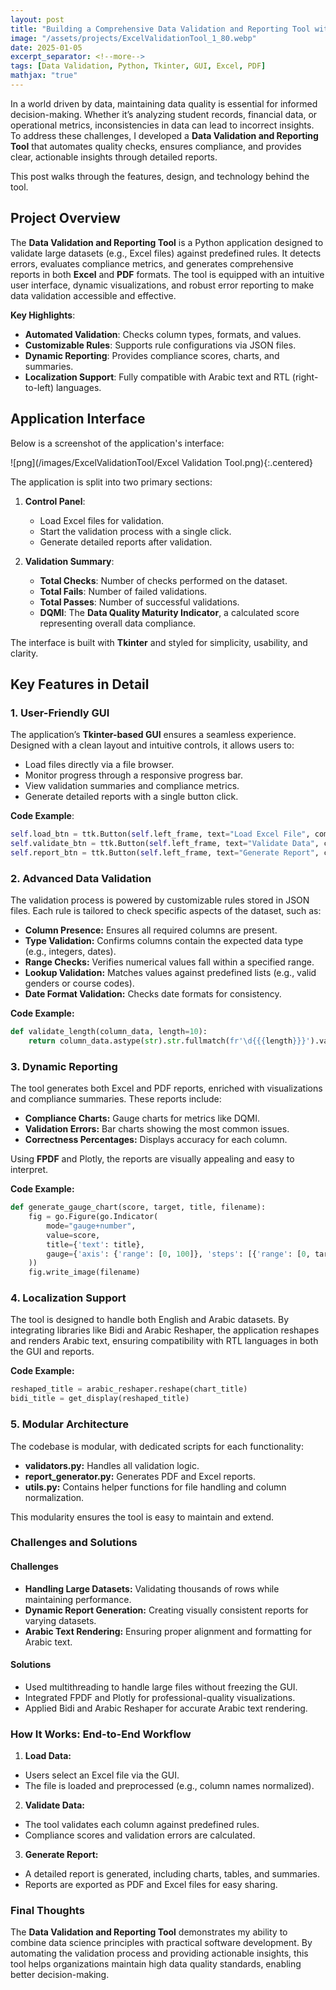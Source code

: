 ```yaml
---
layout: post
title: "Building a Comprehensive Data Validation and Reporting Tool with Python"
image: "/assets/projects/ExcelValidationTool_1_80.webp"
date: 2025-01-05
excerpt_separator: <!--more-->
tags: [Data Validation, Python, Tkinter, GUI, Excel, PDF]
mathjax: "true"
---
```


In a world driven by data, maintaining data quality is essential for informed decision-making. Whether it’s analyzing student records, financial data, or operational metrics, inconsistencies in data can lead to incorrect insights. To address these challenges, I developed a **Data Validation and Reporting Tool** that automates quality checks, ensures compliance, and provides clear, actionable insights through detailed reports.

This post walks through the features, design, and technology behind the tool.

## Project Overview

The **Data Validation and Reporting Tool** is a Python application designed to validate large datasets (e.g., Excel files) against predefined rules. It detects errors, evaluates compliance metrics, and generates comprehensive reports in both **Excel** and **PDF** formats. The tool is equipped with an intuitive user interface, dynamic visualizations, and robust error reporting to make data validation accessible and effective.

**Key Highlights**:
- **Automated Validation**: Checks column types, formats, and values.
- **Customizable Rules**: Supports rule configurations via JSON files.
- **Dynamic Reporting**: Provides compliance scores, charts, and summaries.
- **Localization Support**: Fully compatible with Arabic text and RTL (right-to-left) languages.


## Application Interface

Below is a screenshot of the application's interface:

![png](/images/ExcelValidationTool/Excel Validation Tool.png){:.centered}

The application is split into two primary sections:
1. **Control Panel**:
   - Load Excel files for validation.
   - Start the validation process with a single click.
   - Generate detailed reports after validation.

2. **Validation Summary**:
   - **Total Checks**: Number of checks performed on the dataset.
   - **Total Fails**: Number of failed validations.
   - **Total Passes**: Number of successful validations.
   - **DQMI**: The **Data Quality Maturity Indicator**, a calculated score representing overall data compliance.

The interface is built with **Tkinter** and styled for simplicity, usability, and clarity.


## Key Features in Detail

### 1. **User-Friendly GUI**
The application’s **Tkinter-based GUI** ensures a seamless experience. Designed with a clean layout and intuitive controls, it allows users to:
- Load files directly via a file browser.
- Monitor progress through a responsive progress bar.
- View validation summaries and compliance metrics.
- Generate detailed reports with a single button click.

**Code Example**:
```python
self.load_btn = ttk.Button(self.left_frame, text="Load Excel File", command=self.load_excel)
self.validate_btn = ttk.Button(self.left_frame, text="Validate Data", command=self.validate_data, state=tk.DISABLED)
self.report_btn = ttk.Button(self.left_frame, text="Generate Report", command=self.generate_report, state=tk.DISABLED)
```
### 2. **Advanced Data Validation**

The validation process is powered by customizable rules stored in JSON files. Each rule is tailored to check specific aspects of the dataset, such as:

- **Column Presence:** Ensures all required columns are present.
- **Type Validation:** Confirms columns contain the expected data type (e.g., integers, dates).
- **Range Checks:** Verifies numerical values fall within a specified range.
- **Lookup Validation:** Matches values against predefined lists (e.g., valid genders or course codes).
- **Date Format Validation:** Checks date formats for consistency.

**Code Example:**
```python
def validate_length(column_data, length=10):
    return column_data.astype(str).str.fullmatch(fr'\d{{{length}}}').value_counts().get(False, 0)
```
### 3. **Dynamic Reporting**

The tool generates both Excel and PDF reports, enriched with visualizations and compliance summaries. These reports include:

- **Compliance Charts:** Gauge charts for metrics like DQMI.
- **Validation Errors:** Bar charts showing the most common issues.
- **Correctness Percentages:** Displays accuracy for each column.

Using **FPDF** and Plotly, the reports are visually appealing and easy to interpret.

**Code Example:**
```python
def generate_gauge_chart(score, target, title, filename):
    fig = go.Figure(go.Indicator(
        mode="gauge+number",
        value=score,
        title={'text': title},
        gauge={'axis': {'range': [0, 100]}, 'steps': [{'range': [0, target], 'color': "lightgray"}]},
    ))
    fig.write_image(filename)
```
### 4. **Localization Support**

The tool is designed to handle both English and Arabic datasets. By integrating libraries like Bidi and Arabic Reshaper, the application reshapes and renders Arabic text, ensuring compatibility with RTL languages in both the GUI and reports.

**Code Example:**
```python
reshaped_title = arabic_reshaper.reshape(chart_title)
bidi_title = get_display(reshaped_title)
```
### 5. **Modular Architecture**

The codebase is modular, with dedicated scripts for each functionality:

- **validators.py:** Handles all validation logic.
- **report_generator.py:** Generates PDF and Excel reports.
- **utils.py:** Contains helper functions for file handling and column normalization.

This modularity ensures the tool is easy to maintain and extend.

### Challenges and Solutions
#### Challenges

- **Handling Large Datasets:** Validating thousands of rows while maintaining performance.
- **Dynamic Report Generation:** Creating visually consistent reports for varying datasets.
- **Arabic Text Rendering:** Ensuring proper alignment and formatting for Arabic text.

#### Solutions

- Used multithreading to handle large files without freezing the GUI.
- Integrated FPDF and Plotly for professional-quality visualizations.
- Applied Bidi and Arabic Reshaper for accurate Arabic text rendering.

### How It Works: End-to-End Workflow

1. **Load Data:**
- Users select an Excel file via the GUI.
- The file is loaded and preprocessed (e.g., column names normalized).

2. **Validate Data:**
- The tool validates each column against predefined rules.
- Compliance scores and validation errors are calculated.

3. **Generate Report:**
- A detailed report is generated, including charts, tables, and summaries.
- Reports are exported as PDF and Excel files for easy sharing.

### Final Thoughts

The **Data Validation and Reporting Tool** demonstrates my ability to combine data science principles with practical software development. By automating the validation process and providing actionable insights, this tool helps organizations maintain high data quality standards, enabling better decision-making.

